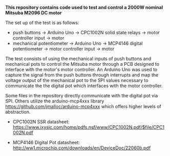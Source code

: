 **This repository contains code used to test and control a 2000W nominal Mitsuba M2096 DC motor**

The set up of the test is as follows:
- push buttons -> Arduino Uno -> CPC1002N solid state relays -> motor controller input -> motor
- mechanical potentiometer -> Arduino Uno -> MCP4146 digital potentiometer -> motor controller input -> motor

The test consists of using the mechanical inputs of push buttons and mechanical pots to control the Mitsuba motor through a PCB designed to interface with the motor's motor controller.
An Arduino Uno was used to capture the signal from the push buttons through interrupts and map the voltage output of the mechanical pot to the SPI values necessary to communicate the the digital pot which interfaces with the motor controller.

Some files in the repository directly communicate with the digital pot via SPI. Others utilize the arduino-mcp4xxx library https://github.com/jmalloc/arduino-mcp4xxx which offers higher levels of abstraction.


- CPC1002N SSR datasheet: https://www.ixysic.com/home/pdfs.nsf/www/CPC1002N.pdf/$file/CPC1002N.pdf

- MCP4146 Digital Pot datasheet: http://ww1.microchip.com/downloads/en/DeviceDoc/22060b.pdf
